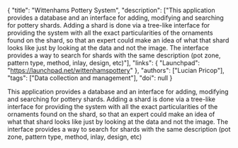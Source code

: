 {
  "title": "Wittenhams Pottery System",
  "description": ["This application provides a database and an interface for adding, modifying and searching for pottery shards. Adding a shard is done via a tree-like interface for providing the system with all the exact particularities of the ornaments found on the shard, so that an expert could make an idea of what that shard looks like just by looking at the data and not the image. The interface provides a way to search for shards with the same description (pot zone, pattern type, method, inlay, design, etc)"],
  "links": {
    "Launchpad": "https://launchpad.net/wittenhamspottery"
  },
  "authors": ["Lucian Pricop"],
  "tags": ["Data collection and management"],
  "doi": null
}

<!-- Generated by csv2md.R – do not edit by hand -->

This application provides a database and an interface for adding, modifying and searching for pottery shards. Adding a shard is done via a tree-like interface for providing the system with all the exact particularities of the ornaments found on the shard, so that an expert could make an idea of what that shard looks like just by looking at the data and not the image. The interface provides a way to search for shards with the same description (pot zone, pattern type, method, inlay, design, etc)